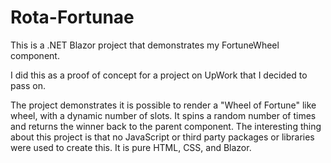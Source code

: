 # Rota-Fortunae

This is a .NET Blazor project that demonstrates my FortuneWheel component.

I did this as a proof of concept for a project on UpWork that I decided to pass on.  

The project demonstrates it is possible to render a "Wheel of Fortune" like wheel, with a dynamic number of slots.  It spins a random number of times and returns the winner back to the parent component.  The interesting thing about this project is that no JavaScript or third party packages or libraries were used to create this.  It is pure HTML, CSS, and Blazor.